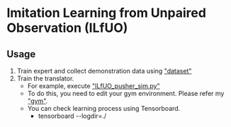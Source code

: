 # Imitation Learning from Unpaired Observation (ILfUO)

## Usage
1. Train expert and collect demonstration data using ["dataset"](../dataset/README.md)
2. Train the translator.
    - For example, execute ["ILfUO_pusher_sim.py"](./pusher/motion_prediction/ILfUO_pusher_sim.py)
    - To do this, you need to edit your gym environment. Please refer my ["gym"](../gym).
    - You can check learning process using Tensorboard.
        - tensorboard --logdir=./